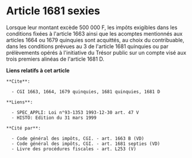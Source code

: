 # Article 1681 sexies

Lorsque leur montant excède 500 000 F, les impôts exigibles dans les conditions fixées à l'article 1663 ainsi que les
acomptes mentionnés aux articles 1664 ou 1679 quinquies sont acquittés, au choix du contribuable, dans les conditions prévues
au 3 de l'article 1681 quinquies ou par prélèvements opérés à l'initiative du Trésor public sur un compte visé aux trois
premiers alinéas de l'article 1681 D.

**Liens relatifs à cet article**

	**Cite**:

	  - CGI 1663, 1664, 1679 quinquies, 1681 quinquies, 1681 D

	**Liens**:

	  - SPEC_APPLI: Loi n°93-1353 1993-12-30 art. 47 V
	  - HISTO: Edition du 31 mars 1999

	**Cité par**:

	  - Code général des impôts, CGI. - art. 1663 B (VD)
	  - Code général des impôts, CGI. - art. 1681 septies (VD)
	  - Livre des procédures fiscales - art. L253 (V)

